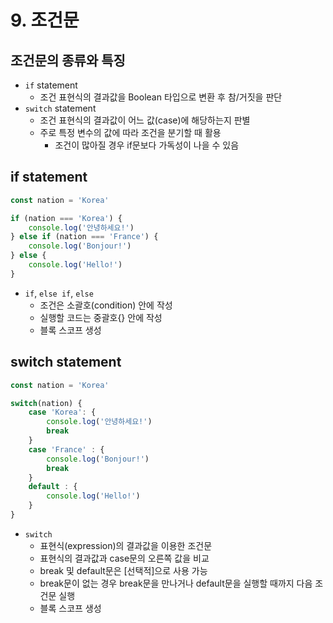 # 9. 조건문



## 조건문의 종류와 특징

- `if` statement
  - 조건 표현식의 결과값을 Boolean 타입으로 변환 후 참/거짓을 판단
- `switch` statement
  - 조건 표현식의 결과값이 어느 값(case)에 해당하는지 판별
  - 주로 특정 변수의 값에 따라 조건을 분기할 때 활용
    - 조건이 많아질 경우 if문보다 가독성이 나을 수 있음





## if statement

```javascript
const nation = 'Korea'

if (nation === 'Korea') {
    console.log('안녕하세요!')
} else if (nation === 'France') {
    console.log('Bonjour!')
} else {
    console.log('Hello!')
}
```

- `if`, `else if`, `else`
  - 조건은 소괄호(condition) 안에 작성
  - 실행할 코드는 중괄호{} 안에 작성
  - 블록 스코프 생성





## switch statement

```javascript
const nation = 'Korea'

switch(nation) {
    case 'Korea': {
        console.log('안녕하세요!')
        break
    }
    case 'France' : {
        console.log('Bonjour!')
        break
    }
    default : {
		console.log('Hello!')
    }
}
```

- `switch`
  - 표현식(expression)의 결과값을 이용한 조건문
  - 표현식의 결과값과 case문의 오른쪽 값을 비교
  - break 및 default문은 [선택적]으로 사용 가능
  - break문이 없는 경우 break문을 만나거나 default문을 실행할 때까지 다음 조건문 실행
  - 블록 스코프 생성